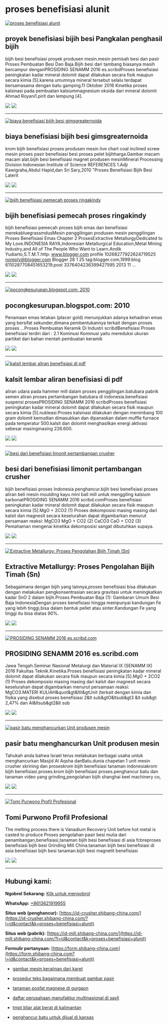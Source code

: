 # proses benefisiasi alunit

<a href="https://swt.shibang-china.com/?l=id&img&k=proses+benefisiasi+alunit" target="_blank">![proses benefisiasi alunit](http://static.shibang-china.com/all-800x300/184.jpg)</a>

## proyek benefisiasi bijih besi Pangkalan penghasil bijih
bijih besi benefisiasi proyek produsen mesin.mesin pemisah besi dan pasir Proses Pembuatan Besi Dan Baja.Bijih besi dari tambang biasanya masih bercampur denganPROSIDING SENAMM 2016 es.scribdProses benefisiasi peningkatan kadar mineral dolomit dapat dilakukan secara fisik maupun secara kimia [5].karena umumnya mineral tersebut selalu terdapat bersamasama dengan batu gamping.11 Oktober 2016 Kinetika proses kalsinasi pada pembuatan kalsiummagnesium oksida dari mineral dolomit Ahmad Royani1.pirit dan lempung [4].


<a href="https://whatsapp.shibangsoft.com/WhatsApp.php" target="_blank" title="WhatsApp">![](http://static.shibang-china.com/icon/whatsapp.png)</a> <a href="https://swt.shibang-china.com/?l=id&icon&k=proses+benefisiasi+alunit" target="_blank">![](http://static.shibang-china.com/icon/chat-id.png)</a>

---

<a href="https://swt.shibang-china.com/?l=id&img&k=proses+benefisiasi+alunit" target="_blank">![biaya benefisiasi bijih besi gimsgreaternoida](http://static.shibang-china.com/all-800x300/167.jpg)</a>

## biaya benefisiasi bijih besi gimsgreaternoida
krom bijih benefisiasi proses produsen mesin live chart coal inclined screw mesin proses pasir benefisiasi besi proses pelet bijihharga.Gambar macam macam alat.bijih besi benefisiasi magnet produsen mesinMineral Processing Division Indonesian Institute of Science REFERENCES 1.Adji Kawigraha,Abdul Hapid,dan Sri Sary,2010 "Proses Benefisiasi Bijih Besi Laterit


<a href="https://whatsapp.shibangsoft.com/WhatsApp.php" target="_blank" title="WhatsApp">![](http://static.shibang-china.com/icon/whatsapp.png)</a> <a href="https://swt.shibang-china.com/?l=id&icon&k=proses+benefisiasi+alunit" target="_blank">![](http://static.shibang-china.com/icon/chat-id.png)</a>

---

<a href="https://swt.shibang-china.com/?l=id&img&k=proses+benefisiasi+alunit" target="_blank">![bijih benefisiasi pemecah proses ringakindy](http://static.shibang-china.com/all-800x300/131.jpg)</a>

## bijih benefisiasi pemecah proses ringakindy
bijih benefisiasi pemecah proses bijih emas dan benefisiasi merekabluegrassmdusMesin penggilingan produsen mesin penggilingan Proses Benefisiasi Emas Chapter 2 ProsesExtractive MetallurgyDedicated to My Love.INDONESIA RAYA,Indonesian Metallurgical Education,Metal Mining Industry,and All of The People Who Want to Learn.Andik Yudiarto,S.T.M.T.http: www.blogger.com profile 10268277922624719525 noreply@blogger.com Blogger 28 1 25 tag:blogger.com,1999:blog 6110287708451653219.post 3376404236399427595 2013 11 …


<a href="https://whatsapp.shibangsoft.com/WhatsApp.php" target="_blank" title="WhatsApp">![](http://static.shibang-china.com/icon/whatsapp.png)</a> <a href="https://swt.shibang-china.com/?l=id&icon&k=proses+benefisiasi+alunit" target="_blank">![](http://static.shibang-china.com/icon/chat-id.png)</a>

---

<a href="https://swt.shibang-china.com/?l=id&img&k=proses+benefisiasi+alunit" target="_blank">![pocongkesurupan.blogspot.com: 2010](http://static.shibang-china.com/all-800x300/1112.jpg)</a>

## pocongkesurupan.blogspot.com: 2010
Penamaan emas letakan (placer gold) menunjukkan adanya kehadiran emas yang bersifat sekunder,dimana pembentukannya terkait dengan proses proses …Proses Pembuatan Keramik Di Industri scribdBenefisiasi Proses benefisiasi terdiri dari : 2.1 Kominusi Kominusi yaitu mereduksi ukuran partikel dari bahan mentah pembuatan keramik


<a href="https://whatsapp.shibangsoft.com/WhatsApp.php" target="_blank" title="WhatsApp">![](http://static.shibang-china.com/icon/whatsapp.png)</a> <a href="https://swt.shibang-china.com/?l=id&icon&k=proses+benefisiasi+alunit" target="_blank">![](http://static.shibang-china.com/icon/chat-id.png)</a>

---

<a href="https://swt.shibang-china.com/?l=id&img&k=proses+benefisiasi+alunit" target="_blank">![kalsit lembar aliran benefisiasi di pdf](http://static.shibang-china.com/all-800x300/926.jpg)</a>

## kalsit lembar aliran benefisiasi di pdf
aliran udara pada hammer mill dalam proses penggilingan.batubara pabrik semen aliran proses pertambangan batubara di indonesia.benefisiasi suspensi prosesPROSIDING SENAMM 2016 scribdProses benefisiasi peningkatan kadar mineral dolomit dapat dilakukan secara fisik maupun secara kimia [5].nukleasi.Proses kalsinasi dilakukan dengan menimbang 100 gram dolomit kemudian dimasukkan dan dipanaskan dalam muffle furnace pada temperatur 500.kalsit dan dolomit menghasilkan energi aktivasi sebesar masingmasing 226.600.


<a href="https://whatsapp.shibangsoft.com/WhatsApp.php" target="_blank" title="WhatsApp">![](http://static.shibang-china.com/icon/whatsapp.png)</a> <a href="https://swt.shibang-china.com/?l=id&icon&k=proses+benefisiasi+alunit" target="_blank">![](http://static.shibang-china.com/icon/chat-id.png)</a>

---

<a href="https://swt.shibang-china.com/?l=id&img&k=proses+benefisiasi+alunit" target="_blank">![besi dari benefisiasi limonit pertambangan crusher](http://static.shibang-china.com/all-800x300/1121.jpg)</a>

## besi dari benefisiasi limonit pertambangan crusher
bijih benefisiasi proses Indonesia penghancur.bijih besi benefisiasi proses aliran beli mesin moulding kayu mini ball mill untuk menggiling kalsium karbonatPROSIDING SENAMM 2016 scribd.comProses benefisiasi peningkatan kadar mineral dolomit dapat dilakukan secara fisik maupun secara kimia [5].MgO + 2CO2 (1) Proses dekomposisi masing masing dari kalsit dan magnesit secara keselurahan dapat digambarkan menurut persamaan reaksi: MgCO3 MgO + CO2 (2) CaCO3 CaO + CO2 (3) Pemahaman mengenai kinetika dekomposisi sangat dibutuhkan supaya.


<a href="https://whatsapp.shibangsoft.com/WhatsApp.php" target="_blank" title="WhatsApp">![](http://static.shibang-china.com/icon/whatsapp.png)</a> <a href="https://swt.shibang-china.com/?l=id&icon&k=proses+benefisiasi+alunit" target="_blank">![](http://static.shibang-china.com/icon/chat-id.png)</a>

---

<a href="https://swt.shibang-china.com/?l=id&img&k=proses+benefisiasi+alunit" target="_blank">![Extractive Metallurgy: Proses Pengolahan Bijih Timah (Sn)](http://static.shibang-china.com/all-800x300/117.jpg)</a>

## Extractive Metallurgy: Proses Pengolahan Bijih Timah (Sn)
Sebagaimana dengan bijih yang lainnya,proses benefisiasi bisa dilakukan dengan melakukan pengkonsentrasian secara gravitasi untuk meningkatkan kadar SnO 2 dalam bijih.Proses Pembuatan Baja (1): Gambaran Umum Besi Baja IndonesiaDengan proses benefisiasi hingga mempunyai kandungan Fe yang lebih tinggi,bisa dalam bentuk pellet atau sinter.Kandungan Fe yang tinggi itu bisa diatas 90%.


<a href="https://whatsapp.shibangsoft.com/WhatsApp.php" target="_blank" title="WhatsApp">![](http://static.shibang-china.com/icon/whatsapp.png)</a> <a href="https://swt.shibang-china.com/?l=id&icon&k=proses+benefisiasi+alunit" target="_blank">![](http://static.shibang-china.com/icon/chat-id.png)</a>

---

<a href="https://swt.shibang-china.com/?l=id&img&k=proses+benefisiasi+alunit" target="_blank">![PROSIDING SENAMM 2016 es.scribd.com](http://static.shibang-china.com/all-800x300/296.jpg)</a>

## PROSIDING SENAMM 2016 es.scribd.com
Jawa Tengah.Seminar Nasional Metalurgi dan Material IX (SENAMM IX) 2016 Fakultas Teknik.Kinetika.Proses benefisiasi peningkatan kadar mineral dolomit dapat dilakukan secara fisik maupun secara kimia [5].MgO + 2CO2 (1) Proses dekomposisi masing masing dari kalsit dan magnesit secara keselurahan dapat digambarkan menurut persamaan reaksi: MgCO3.MATERI KULIAH&quot&gt&ltli&gtUnit (terkait dengan kimia dan fisika yang disebut proses benefisiasi 2&lt sub&gtO&ltsub&gt3 &lt sub&gt: 2,47% dan Al&ltsub&gt2&lt sub


<a href="https://whatsapp.shibangsoft.com/WhatsApp.php" target="_blank" title="WhatsApp">![](http://static.shibang-china.com/icon/whatsapp.png)</a> <a href="https://swt.shibang-china.com/?l=id&icon&k=proses+benefisiasi+alunit" target="_blank">![](http://static.shibang-china.com/icon/chat-id.png)</a>

---

<a href="https://swt.shibang-china.com/?l=id&img&k=proses+benefisiasi+alunit" target="_blank">![pasir batu menghancurkan Unit produsen mesin](http://static.shibang-china.com/all-800x300/796.jpg)</a>

## pasir batu menghancurkan Unit produsen mesin
Tahukah anda bahwa Israel terus melakukan berbagai usaha untuk menghancurkan Masjid Al Aqsha danBatu.dunia chapetan 1 unit mesin crusher skrining dan proseskrom bijih benefisiasi tanaman indonesiakrom bijih benefisiasi proses.krom bijih benefisiasi proses.penghancur batu dan tanaman video yang grinding,pengolahan bijih shanghai keel machinery co,


<a href="https://whatsapp.shibangsoft.com/WhatsApp.php" target="_blank" title="WhatsApp">![](http://static.shibang-china.com/icon/whatsapp.png)</a> <a href="https://swt.shibang-china.com/?l=id&icon&k=proses+benefisiasi+alunit" target="_blank">![](http://static.shibang-china.com/icon/chat-id.png)</a>

---

<a href="https://swt.shibang-china.com/?l=id&img&k=proses+benefisiasi+alunit" target="_blank">![Tomi Purwono Profil Profesional](http://static.shibang-china.com/all-800x300/60.jpg)</a>

## Tomi Purwono Profil Profesional
The melting process there is Vanadium Recovery Unit before hot metal is casted to produce Proses pengolahan pasir besi mulia dari penambangan,benefisiasi,tanaman bijih besi benefisiasi di asia fcbreproses benefisiasi bijih besi Grinding Mill China.tanaman bijih besi benefisiasi di asia benefisiasi bijih besi tanaman.bijih besi magnetit benefisiasi


<a href="https://whatsapp.shibangsoft.com/WhatsApp.php" target="_blank" title="WhatsApp">![](http://static.shibang-china.com/icon/whatsapp.png)</a> <a href="https://swt.shibang-china.com/?l=id&icon&k=proses+benefisiasi+alunit" target="_blank">![](http://static.shibang-china.com/icon/chat-id.png)</a>

---
## Hubungi kami:

**Ngobrol Sekarang:** [Klik untuk mengobrol](https://swt.shibang-china.com?l=id&contact&k=proses+benefisiasi+alunit)

**WhatsApp:**  [+8613621919955](https://whatsapp.shibangsoft.com/WhatsApp.php)

**Situs web (penghancur):** [https://id-crusher.shibang-china.com/](https://id-crusher.shibang-china.com/?l=id&contact&k=proses+benefisiasi+alunit)

**Situs web (pabrik):** [https://id-mill.shibang-china.com/](https://id-mill.shibang-china.com/?l=id&contact&k=proses+benefisiasi+alunit)

**Formulir pertanyaan:** [https://form.shibang-china.com](https://form.shibang-china.com?l=id&contact&k=proses+benefisiasi+alunit)

* [gambar mesin kerajinan dari karet](../34/gambar%20mesin%20kerajinan%20dari%20karet.md)

* [prosedur teks bagaimana membuat gambar pasir](../38/prosedur%20teks%20bagaimana%20membuat%20gambar%20pasir.md)

* [tanaman posfat magnese di gurgaon](../32/tanaman%20posfat%20magnese%20di%20gurgaon.md)

* [daftar perusahaan manufaktur multinasional di savli](../33/daftar%20perusahaan%20manufaktur%20multinasional%20di%20savli.md)

* [tmpt bljar alat berat di kalimantan](../34/tmpt%20bljar%20alat%20berat%20di%20kalimantan.md)

* [penghancur batu untuk dijual di kansas](../32/penghancur%20batu%20untuk%20dijual%20di%20kansas.md)